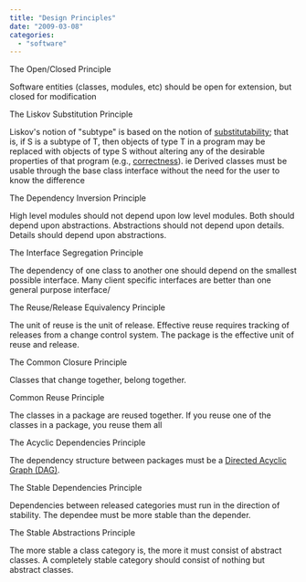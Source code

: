 ```yaml
---
title: "Design Principles"
date: "2009-03-08"
categories: 
  - "software"
---
```


The Open/Closed Principle

Software entities (classes, modules, etc) should be open for extension, but closed for modification

The Liskov Substitution Principle

Liskov's notion of "subtype" is based on the notion of [substitutability](http://en.wikipedia.org/wiki/Substitutability "Substitutability"); that is, if S is a subtype of T, then objects of type T in a program may be replaced with objects of type S without altering any of the desirable properties of that program (e.g., [correctness](http://en.wikipedia.org/wiki/Correctness "Correctness")). ie Derived classes must be usable through the base class interface without the need for the user to know the difference

The Dependency Inversion Principle

High level modules should not depend upon low level modules. Both should depend upon abstractions. Abstractions should not depend upon details. Details should depend upon abstractions.

The Interface Segregation Principle

The dependency of one class to another one should depend on the smallest possible interface. Many client specific interfaces are better than one general purpose interface/

The Reuse/Release Equivalency Principle

The unit of reuse is the unit of release. Effective reuse requires tracking of releases from a change control system. The package is the effective unit of reuse and release.

The Common Closure Principle

Classes that change together, belong together.

Common Reuse Principle

The classes in a package are reused together. If you reuse one of the classes in a package, you reuse them all

The Acyclic Dependencies Principle

The dependency structure between packages must be a [Directed Acyclic Graph (DAG)](http://en.wikipedia.org/wiki/Directed_acyclic_graph "http://en.wikipedia.org/wiki/Directed_acyclic_graph").

The Stable Dependencies Principle

Dependencies between released categories must run in the direction of stability. The dependee must be more stable than the depender.

The Stable Abstractions Principle

The more stable a class category is, the more it must consist of abstract classes. A completely stable category should consist of nothing but abstract classes.
